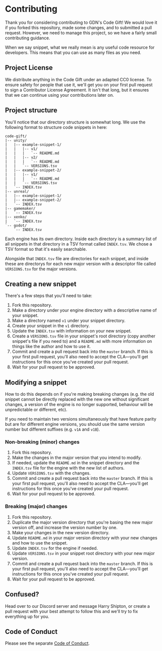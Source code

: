 # Contributing

Thank you for considering contributing to GDN's Code Gift! We would love it if you forked this repository, made some changes, and to submitted a pull request. However, we need to manage this project, so we have a fairly small contributing guidance.

When we say snippet, what we really mean is any useful code resource for developers. This means that you can use as many files as you need.

## Project License

We distribute anything in the Code Gift under an adapted CC0 license. To ensure safety for people that use it, we'll get you on your first pull request to sign a Contributor License Agreement. It isn't that long, but it ensures that we can continue using your contributions later on.

## Project structure

You'll notice that our directory structure is somewhat long. We use the following format to structure code snippets in here:

```
code-gift/
|-- unity/
|   |-- example-snippet-1/
|   |   |-- v1/
|   |   |   `-- README.md
|   |   |-- v2/
|   |   |   `-- README.md
|   |   `-- VERSIONS.tsv
|   |-- example-snippet-2/
|   |   |-- v1/
|   |   |   `-- README.md
|   |   `-- VERSIONS.tsv
|   `-- INDEX.tsv
|-- unreal/
|   |-- example-snippet-1/
|   |-- example-snippet-2/
|   `-- INDEX.tsv
|-- gamemaker/
|   `-- INDEX.tsv
|-- xenko/
|   `-- INDEX.tsv
`-- godot/
    `-- INDEX.tsv
```

Each engine has its own directory. Inside each directory is a summary list of all snippets in that directory in a TSV format called `INDEX.tsv`. We chose a TSV format so that it's easily searchable.

Alongside that `INDEX.tsv` file are directories for each snippet, and inside these are directorys for each new major version with a descriptor file called `VERSIONS.tsv` for the major versions.

## Creating a new snippet

There's a few steps that you'll need to take:
1. Fork this repository.
2. Make a directory under your engine directory with a descriptive name of your snippet.
3. Make a directory named `v1` under your snippet directory.
4. Create your snippet in the `v1` directory.
5. Update the `INDEX.tsv` with information on your new snippet.
6. Create a `VERSIONS.tsv` file in your snippet's root directory (copy another snippet's file if you need to) and a `README.md` with more information on things like the author and how to use it.
7. Commit and create a pull request back into the `master` branch. If this is your first pull request, you'll also need to accept the CLA—you'll get instructions for this once you've created your pull request.
8. Wait for your pull request to be approved.

## Modifying a snippet

How to do this depends on if you're making breaking changes (e.g. the old snippet cannot be directly replaced with the new one without significant changes, a version of the engine is no longer supported, behaviour will be unpredictable or different, etc).

If you need to maintain two versions simultaneously that have feature parity but are for different engine versions, you should use the same version number but different suffixes (e.g. `v1A` and `v1B`).

### Non-breaking (minor) changes

1. Fork this repository.
2. Make the changes in the major version that you intend to modify.
3. If needed, update the `README.md` in the snippet directory and the `INDEX.tsv` file for the engine with the new list of authors.
4. Update `VERSIONS.tsv` with the changes.
4. Commit and create a pull request back into the `master` branch. If this is your first pull request, you'll also need to accept the CLA—you'll get instructions for this once you've created your pull request.
5. Wait for your pull request to be approved.

### Breaking (major) changes

1. Fork this repository.
2. Duplicate the major version directory that you're basing the new major version off, and increase the version number by one.
3. Make your changes in the new version directory.
4. Update `README.md` in your major version directory with your new changes and how to use the snippet.
5. Update `INDEX.tsv` for the engine if needed.
6. Update `VERSIONS.tsv` in your snippet root directory with your new major version.
7. Commit and create a pull request back into the `master` branch. If this is your first pull request, you'll also need to accept the CLA—you'll get instructions for this once you've created your pull request.
8. Wait for your pull request to be approved.

## Confused?

Head over to our Discord server and message Harry Shipton, or create a pull request with your best attempt to follow this and we'll try to fix everything up for you.

## Code of Conduct

Please see the separate [Code of Conduct](CODE_OF_CONDUCT.md).
